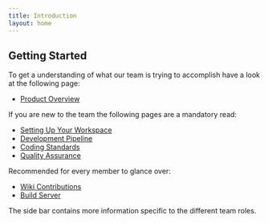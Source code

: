 ```yaml
---
title: Introduction
layout: home
---
```


## Getting Started

To get a understanding of what our team is trying to accomplish have a look at the following page:

* [Product Overview]({{site.url}}/product)

If you are new to the team the following pages are a mandatory read:

* [Setting Up Your Workspace]({{site.url}}/workspace_setup)
* [Development Pipeline]({{site.url}}/dev_pipeline)
* [Coding Standards]({{site.url}}/code_standards)
* [Quality Assurance]({{site.url}}/quality)

Recommended for every member to glance over:

* [Wiki Contributions]({{site.url}}/wiki_contributions)
* [Build Server]({{site.url}}/build_server)

The side bar contains more information specific to the different team roles.
